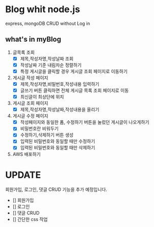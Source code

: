 # Blog whit node.js

express, mongoDB
CRUD
without Log in 

## what's in myBlog
1. 글목록 조회 
   - [x] 제목,작성자명,작성날짜 조회 
   - [x] 작성날짜 기준 내림차순 정렬하기  
   - [x] 특정 게시글을 클릭할 경우 게시글 조회 페이지로 이동하기
2. 게시글 작성 페이지
   - [x] 제목,작성자명,비밀번호,작성내용 입력하기 
   - [x] 글쓰기 버튼 클릭하면 전체 게시글 목록 조회 페이지로 이동
   - [x] 최신글이 최상단에 위치
3. 게시글 조회 페이지
   - [x] 제목,작성자명,작성날짜,작성내용을 올리기
4. 게시글 수정 페이지
   - [x] 작성페이지와 동일한 폼, 수정하기 버튼을 눌렀던 게시글이 나오게하기
   - [x] 비밀번호란 비워두기
   - [x] 수정하기,삭제하기 버튼 생성
   - [x] 입력된 비밀번호와 동일할 때만 수정하기
   - [x] 입력된 비밀번호와 동일할 때만 삭제하기
5. AWS 배포하기

# UPDATE

회원가입, 로그인, 댓글 CRUD 기능을 추가 예정입니다.

   - [] 회원가입
   - [] 로그인
   - [] 댓글 CRUD
   - [] 간단한 css 작업